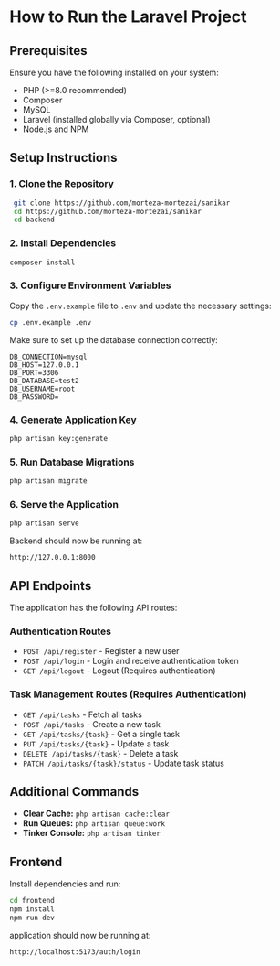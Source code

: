 # How to Run the Laravel Project

## Prerequisites
Ensure you have the following installed on your system:

- PHP (>=8.0 recommended)
- Composer
- MySQL
- Laravel (installed globally via Composer, optional)
- Node.js and NPM 

## Setup Instructions

### 1. Clone the Repository
```bash
 git clone https://github.com/morteza-mortezai/sanikar
 cd https://github.com/morteza-mortezai/sanikar
 cd backend
```

### 2. Install Dependencies
```bash
composer install
```

### 3. Configure Environment Variables
Copy the `.env.example` file to `.env` and update the necessary settings:
```bash
cp .env.example .env
```
Make sure to set up the database connection correctly:
```env
DB_CONNECTION=mysql
DB_HOST=127.0.0.1
DB_PORT=3306
DB_DATABASE=test2
DB_USERNAME=root
DB_PASSWORD=
```

### 4. Generate Application Key
```bash
php artisan key:generate
```

### 5. Run Database Migrations
```bash
php artisan migrate
```


### 6. Serve the Application
```bash
php artisan serve
```
Backend should now be running at:
```
http://127.0.0.1:8000
```

## API Endpoints
The application has the following API routes:

### Authentication Routes
- `POST /api/register` - Register a new user
- `POST /api/login` - Login and receive authentication token
- `GET /api/logout` - Logout (Requires authentication)

### Task Management Routes (Requires Authentication)
- `GET /api/tasks` - Fetch all tasks
- `POST /api/tasks` - Create a new task
- `GET /api/tasks/{task}` - Get a single task
- `PUT /api/tasks/{task}` - Update a task
- `DELETE /api/tasks/{task}` - Delete a task
- `PATCH /api/tasks/{task}/status` - Update task status

## Additional Commands
- **Clear Cache:** `php artisan cache:clear`
- **Run Queues:** `php artisan queue:work`
- **Tinker Console:** `php artisan tinker`

## Frontend  
Install dependencies and run:
```bash
cd frontend
npm install
npm run dev
```
 application should now be running at:
```
http://localhost:5173/auth/login
```

